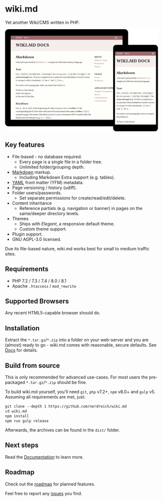# wiki.md

Yet another Wiki/CMS written in PHP.

![wiki.md](preview.png)

## Key features

* File-based - no database required.
  * Every page is a single file in a folder tree.
  * Unlimited folder/grouping depth.
* [Markdown](https://en.wikipedia.org/wiki/Markdown) markup.
  * Including Markdown Extra support (e.g. tables).
* [YAML](https://en.wikipedia.org/wiki/YAML) front matter (YFM) metadata.
* Page versioning / history (udiff).
* Folder users/passwords.
  * Set separate permissions for create/read/edit/delete.
* Content inheritance
  * Reference partials (e.g. navigation or banner) in pages on the same/deeper directory levels.
* Themes
  * Ships with _Elegant_, a responsive default theme.
  * Custom theme support.
* Plugin support.
* GNU AGPL-3.0 licensed.

Due its file-based nature, wiki.md works best for small to medium traffic sites.

## Requirements

* PHP 7.2 / 7.3 / 7.4 / 8.0 / 8.1
* Apache `.htaccess` / `mod_rewrite`

## Supported Browsers

Any recent HTML5-capable browser should do.

## Installation

Extract the `*.tar.gz`/`*.zip` into a folder on your web-server and you are (almost) ready to go - wiki.md comes with reasonable, secure defaults. See [Docs](docs/README.md) for details.

## Build from source

This is only recommended for advanced use-cases. For most users the pre-packaged `*.tar.gz`/`*.zip` should be fine.

To build wiki.md yourself, you'll need `git`, `php` v7.2+, `npm` v8.0+ and `gulp` v5. Assuming all requirements are met, just:

```
git clone --depth 1 https://github.com/nerdreich/wiki.md
cd wiki.md
npm install
npm run gulp release
```

Afterwards, the archives can be found in the `dist/` folder.

## Next steps

Read the [Documentation](docs/) to learn more.

## Roadmap

Check out the [roadmap](docs/ROADMAP.md) for planned features.

Feel free to report any [issues](https://github.com/nerdreich/wiki.md/issues) you find.

